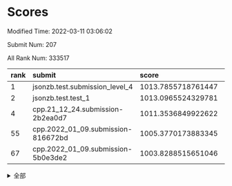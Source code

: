 # Scores

Modified Time: 2022-03-11 03:06:02

Submit Num: 207

All Rank Num: 333517

| rank |               submit               |       score        |       sigma        | pk_num |
| :--- | :--------------------------------- | :----------------- | :----------------- | :----- |
| 1    | jsonzb.test.submission_level_4     | 1013.7855718761447 | 0.8037529110655566 | 6442   |
| 2    | jsonzb.test.test_1                 | 1013.0965524329781 | 0.807613606475642  | 6443   |
| 4    | cpp.21_12_24.submission-2b2ea0d7   | 1011.3536849922622 | 0.8047040614877184 | 6443   |
| 55   | cpp.2022_01_09.submission-816672bd | 1005.3770173883345 | 0.7249018480880021 | 6445   |
| 67   | cpp.2022_01_09.submission-5b0e3de2 | 1003.8288515651046 | 0.7133695506989968 | 6445   |


<details>
<summary>全部</summary>

| rank |                 submit                 |       score        |       sigma        | pk_num |
| :--- | :------------------------------------- | :----------------- | :----------------- | :----- |
| 1    | jsonzb.test.submission_level_4         | 1013.7855718761447 | 0.8037529110655566 | 6442   |
| 2    | jsonzb.test.test_1                     | 1013.0965524329781 | 0.807613606475642  | 6443   |
| 3    | gobigger.level_3.submission_level_3_45 | 1011.944299545956  | 0.7806710191891201 | 6445   |
| 4    | cpp.21_12_24.submission-2b2ea0d7       | 1011.3536849922622 | 0.8047040614877184 | 6443   |
| 5    | gobigger.level_3.submission_level_3_44 | 1011.3425084092761 | 0.757828117602621  | 6447   |
| 6    | gobigger.level_3.submission_level_3_46 | 1010.9635256322913 | 0.7688455483732989 | 6446   |
| 7    | gobigger.level_3.submission_level_3_42 | 1010.9095547532638 | 0.7752176101783644 | 6446   |
| 8    | gobigger.level_3.submission_level_3_11 | 1010.8222912196749 | 0.7646621182237079 | 6448   |
| 9    | gobigger.level_3.submission_level_3_41 | 1010.8222771678651 | 0.7594783145504072 | 6446   |
| 10   | gobigger.level_3.submission_level_3_1  | 1010.8207437278485 | 0.7776877068369646 | 6444   |
| 11   | gobigger.level_3.submission_level_3_23 | 1010.7900611628371 | 0.7742051287391402 | 6446   |
| 12   | gobigger.level_3.submission_level_3_6  | 1010.7407684898418 | 0.784962200329609  | 6445   |
| 13   | gobigger.level_3.submission_level_3_30 | 1010.7369390331676 | 0.7534671110275041 | 6444   |
| 14   | gobigger.level_3.submission_level_3_14 | 1010.7319266760275 | 0.7554135861453241 | 6446   |
| 15   | gobigger.level_3.submission_level_3_43 | 1010.731494193021  | 0.7632753593406448 | 6451   |
| 16   | gobigger.level_3.submission_level_3_25 | 1010.72321190891   | 0.7809907324584556 | 6439   |
| 17   | gobigger.level_3.submission_level_3_39 | 1010.705730695859  | 0.7888466021357727 | 6449   |
| 18   | gobigger.level_3.submission_level_3_5  | 1010.6629206153751 | 0.7640308188580996 | 6440   |
| 19   | gobigger.level_3.submission_level_3_13 | 1010.3708446198609 | 0.7619299437891949 | 6445   |
| 20   | gobigger.level_3.submission_level_3_36 | 1010.3257294566764 | 0.7787899101552765 | 6448   |
| 21   | gobigger.level_3.submission_level_3_28 | 1010.3177435390304 | 0.746697231080093  | 6446   |
| 22   | gobigger.level_3.submission_level_3_48 | 1010.2907697377121 | 0.775836544070799  | 6443   |
| 23   | gobigger.level_3.submission_level_3_26 | 1010.2825831249627 | 0.7576524740937911 | 6440   |
| 24   | gobigger.level_3.submission_level_3_19 | 1010.2477279323117 | 0.7662660519029738 | 6444   |
| 25   | gobigger.level_3.submission_level_3_17 | 1010.2198599165783 | 0.7838871118337593 | 6441   |
| 26   | gobigger.level_3.submission_level_3_4  | 1010.2013110821265 | 0.7649009409123081 | 6443   |
| 27   | gobigger.level_3.submission_level_3_7  | 1010.017786324607  | 0.7445911010869968 | 6444   |
| 28   | gobigger.level_3.submission_level_3_29 | 1010.0136623477466 | 0.7701184192405087 | 6445   |
| 29   | gobigger.level_3.submission_level_3_16 | 1009.9741116328506 | 0.7389712129223058 | 6441   |
| 30   | gobigger.level_3.submission_level_3_20 | 1009.9401152684521 | 0.74987439371145   | 6446   |
| 31   | gobigger.level_3.submission_level_3_10 | 1009.852741308318  | 0.7454851481365535 | 6450   |
| 32   | gobigger.level_3.submission_level_3_24 | 1009.8519968490242 | 0.7655547634220555 | 6443   |
| 33   | gobigger.level_3.submission_level_3_8  | 1009.8183758507774 | 0.7590348012509865 | 6444   |
| 34   | gobigger.level_3.submission_level_3_0  | 1009.810526111522  | 0.7673338995502832 | 6440   |
| 35   | gobigger.level_3.submission_level_3_37 | 1009.8079212969511 | 0.7688361038102212 | 6445   |
| 36   | gobigger.level_3.submission_level_3_27 | 1009.7699392507757 | 0.7558827235048253 | 6448   |
| 37   | gobigger.level_3.submission_level_3_12 | 1009.7550104776101 | 0.7489484708594697 | 6440   |
| 38   | gobigger.level_3.submission_level_3_3  | 1009.7422323842995 | 0.7342425209012742 | 6449   |
| 39   | gobigger.level_3.submission_level_3_35 | 1009.7299744923181 | 0.7441107926969712 | 6439   |
| 40   | gobigger.level_3.submission_level_3_40 | 1009.7173294837999 | 0.7462153878711141 | 6442   |
| 41   | gobigger.level_3.submission_level_3_31 | 1009.7124987370394 | 0.7483298008066968 | 6445   |
| 42   | gobigger.level_3.submission_level_3_49 | 1009.6497745606479 | 0.7597482044203013 | 6443   |
| 43   | gobigger.level_3.submission_level_3_22 | 1009.6385791800523 | 0.7585449655619972 | 6442   |
| 44   | gobigger.level_3.submission_level_3_33 | 1009.5712947962786 | 0.7599172039337164 | 6447   |
| 45   | gobigger.level_3.submission_level_3_18 | 1009.3766071450018 | 0.7552555443353821 | 6442   |
| 46   | gobigger.level_3.submission_level_3_21 | 1009.2607426272995 | 0.7580390394644559 | 6443   |
| 47   | gobigger.level_3.submission_level_3_34 | 1009.1301998901631 | 0.7639818981797782 | 6446   |
| 48   | gobigger.level_3.submission_level_3_38 | 1009.0767730476991 | 0.7435207658448862 | 6449   |
| 49   | gobigger.level_3.submission_level_3_32 | 1008.9653664752584 | 0.7439886791326934 | 6451   |
| 50   | gobigger.level_3.submission_level_3_9  | 1008.8204475686972 | 0.7435689139880803 | 6446   |
| 51   | gobigger.level_3.submission_level_3_2  | 1008.4211510621166 | 0.7267443288646195 | 6442   |
| 52   | gobigger.level_3.submission_level_3_15 | 1008.3160951557197 | 0.7517802745099446 | 6445   |
| 53   | gobigger.level_3.submission_level_3_47 | 1008.1468916515889 | 0.7441919252092767 | 6447   |
| 54   | gobigger.level_1.submission_level_1_11 | 1005.6209013786358 | 0.7267802446325343 | 6441   |
| 55   | cpp.2022_01_09.submission-816672bd     | 1005.3770173883345 | 0.7249018480880021 | 6445   |
| 56   | gobigger.level_1.submission_level_1_34 | 1005.2756194292499 | 0.7206105033219643 | 6441   |
| 57   | gobigger.level_1.submission_level_1_29 | 1005.1429252076936 | 0.7247033580896332 | 6448   |
| 58   | gobigger.level_1.submission_level_1_26 | 1005.0824416990592 | 0.7198759662001756 | 6445   |
| 59   | gobigger.level_1.submission_level_1_2  | 1004.7584826863413 | 0.7355196087177379 | 6444   |
| 60   | gobigger.level_1.submission_level_1_32 | 1004.5901684169992 | 0.719513660318681  | 6443   |
| 61   | gobigger.level_1.submission_level_1_42 | 1004.5165496136372 | 0.7130200148282629 | 6446   |
| 62   | gobigger.level_1.submission_level_1_19 | 1004.502377874662  | 0.7258315434807813 | 6451   |
| 63   | gobigger.level_1.submission_level_1_15 | 1004.1960324607085 | 0.7258141275846193 | 6448   |
| 64   | gobigger.level_1.submission_level_1_12 | 1004.0605052363835 | 0.7170552715406928 | 6444   |
| 65   | gobigger.level_1.submission_level_1_35 | 1003.8437792887362 | 0.735445756601954  | 6445   |
| 66   | gobigger.level_1.submission_level_1_1  | 1003.832528423288  | 0.7100814627320983 | 6445   |
| 67   | cpp.2022_01_09.submission-5b0e3de2     | 1003.8288515651046 | 0.7133695506989968 | 6445   |
| 68   | gobigger.level_1.submission_level_1_17 | 1003.794399467903  | 0.7175301197313677 | 6446   |
| 69   | gobigger.level_1.submission_level_1_21 | 1003.7519347379649 | 0.7082923310716858 | 6446   |
| 70   | gobigger.level_1.submission_level_1_44 | 1003.7300714778174 | 0.7215924944649484 | 6442   |
| 71   | gobigger.level_1.submission_level_1_37 | 1003.6875050793052 | 0.7232222853587449 | 6444   |
| 72   | gobigger.level_1.submission_level_1_9  | 1003.629741777515  | 0.7137861593349396 | 6444   |
| 73   | gobigger.level_1.submission_level_1_45 | 1003.5908440137301 | 0.7208309388420061 | 6442   |
| 74   | gobigger.level_1.submission_level_1_40 | 1003.4979367002685 | 0.7191186892496898 | 6443   |
| 75   | gobigger.level_1.submission_level_1_7  | 1003.4848173955888 | 0.7230266921103847 | 6448   |
| 76   | gobigger.level_1.submission_level_1_13 | 1003.4529099180706 | 0.7173565943005864 | 6444   |
| 77   | gobigger.level_1.submission_level_1_30 | 1003.3858687187563 | 0.7171865335635778 | 6448   |
| 78   | gobigger.level_1.submission_level_1_46 | 1003.3832102580066 | 0.7179889006065526 | 6445   |
| 79   | gobigger.level_1.submission_level_1_3  | 1003.3827618198482 | 0.7149582168602133 | 6443   |
| 80   | gobigger.level_1.submission_level_1_16 | 1003.3719178269199 | 0.7168257721812143 | 6442   |
| 81   | gobigger.level_1.submission_level_1_49 | 1003.3373678322861 | 0.709920842559004  | 6447   |
| 82   | gobigger.level_1.submission_level_1_6  | 1003.1917195920149 | 0.7202587484759498 | 6450   |
| 83   | gobigger.level_1.submission_level_1_33 | 1003.1308783630344 | 0.7167181134460902 | 6442   |
| 84   | gobigger.level_1.submission_level_1_31 | 1003.0707878790874 | 0.7177345162600708 | 6451   |
| 85   | gobigger.level_1.submission_level_1_27 | 1003.0455730950428 | 0.7189142391636301 | 6444   |
| 86   | gobigger.level_1.submission_level_1_25 | 1002.9916179237464 | 0.7117936133200258 | 6446   |
| 87   | gobigger.level_1.submission_level_1_18 | 1002.9261890760466 | 0.7144201575145953 | 6449   |
| 88   | gobigger.level_1.submission_level_1_22 | 1002.874628229385  | 0.7323875199208716 | 6442   |
| 89   | gobigger.level_1.submission_level_1_41 | 1002.8707788410541 | 0.7125500313569154 | 6436   |
| 90   | gobigger.level_1.submission_level_1_23 | 1002.8333476513345 | 0.7133553048535153 | 6444   |
| 91   | gobigger.level_1.submission_level_1_4  | 1002.8189110782877 | 0.7186342139860056 | 6454   |
| 92   | gobigger.level_1.submission_level_1_5  | 1002.7976739351636 | 0.7142668779362213 | 6443   |
| 93   | gobigger.level_1.submission_level_1_48 | 1002.7831671023744 | 0.7090990749773954 | 6444   |
| 94   | gobigger.level_1.submission_level_1_43 | 1002.7587623608292 | 0.7121995162620185 | 6441   |
| 95   | gobigger.level_1.submission_level_1_8  | 1002.758037470056  | 0.7227372880032294 | 6444   |
| 96   | gobigger.level_1.submission_level_1_24 | 1002.6623521288393 | 0.7163539068991078 | 6443   |
| 97   | gobigger.level_1.submission_level_1_39 | 1002.6459510546213 | 0.7140965620748893 | 6449   |
| 98   | gobigger.level_1.submission_level_1_10 | 1002.6279286098104 | 0.7127879561979631 | 6441   |
| 99   | gobigger.level_1.submission_level_1_14 | 1002.5849423933364 | 0.7134895607676782 | 6444   |
| 100  | gobigger.level_1.submission_level_1_28 | 1002.5105214683442 | 0.7150672837749518 | 6446   |
| 101  | gobigger.level_1.submission_level_1_38 | 1002.4646902783021 | 0.7148629706640668 | 6444   |
| 102  | gobigger.level_1.submission_level_1_0  | 1002.4521689919824 | 0.7176313657804543 | 6444   |
| 103  | gobigger.level_1.submission_level_1_47 | 1002.2984116410837 | 0.7245817942611551 | 6445   |
| 104  | gobigger.level_1.submission_level_1_20 | 1002.2779907220331 | 0.7109890033579409 | 6446   |
| 105  | gobigger.level_1.submission_level_1_36 | 1002.231836954336  | 0.7226181583400318 | 6446   |
| 106  | gobigger.random.submission_random_11   | 997.4421358601562  | 0.7157974416519076 | 6447   |
| 107  | gobigger.random.submission_random_29   | 997.2806735457175  | 0.6942703030316574 | 6443   |
| 108  | gobigger.random.submission_random_49   | 997.150368608596   | 0.7077402125506133 | 6448   |
| 109  | gobigger.random.submission_random_31   | 997.1435817586446  | 0.7021228949132476 | 6440   |
| 110  | gobigger.random.submission_random_19   | 997.1256800551074  | 0.7113225170170531 | 6449   |
| 111  | gobigger.random.submission_random_5    | 996.8939214249433  | 0.7159465894481408 | 6439   |
| 112  | gobigger.random.submission_random_34   | 996.8239662163724  | 0.7022869574284495 | 6445   |
| 113  | gobigger.random.submission_random_46   | 996.756969142878   | 0.7006355031534812 | 6444   |
| 114  | gobigger.random.submission_random_41   | 996.7558492094513  | 0.7076409877893057 | 6447   |
| 115  | gobigger.random.submission_random_33   | 996.7068958256075  | 0.7155872470373735 | 6449   |
| 116  | gobigger.random.submission_random_43   | 996.5244627148579  | 0.7068556305281047 | 6445   |
| 117  | gobigger.random.submission_random_26   | 996.4920423366553  | 0.7172639626431746 | 6443   |
| 118  | gobigger.random.submission_random_42   | 996.4800638794543  | 0.7167760223243979 | 6446   |
| 119  | gobigger.random.submission_random_23   | 996.4304981985655  | 0.7247497481862072 | 6442   |
| 120  | gobigger.random.submission_random_30   | 996.4283487852337  | 0.7165520945188372 | 6447   |
| 121  | gobigger.random.submission_random_2    | 996.282669645579   | 0.7167418935344622 | 6446   |
| 122  | gobigger.random.submission_random_6    | 996.2170850325754  | 0.716760469982824  | 6447   |
| 123  | gobigger.random.submission_random_47   | 996.2111085582799  | 0.7132766351630396 | 6446   |
| 124  | gobigger.random.submission_random_22   | 996.1721512020222  | 0.7187752776058525 | 6443   |
| 125  | gobigger.random.submission_random_40   | 996.1165713870332  | 0.708637988966204  | 6446   |
| 126  | gobigger.random.submission_random_45   | 996.0972239494994  | 0.7102749555464438 | 6443   |
| 127  | gobigger.random.submission_random_25   | 996.091636379505   | 0.7244054789682741 | 6441   |
| 128  | gobigger.random.submission_random_48   | 996.0784415843253  | 0.7013795804444458 | 6450   |
| 129  | gobigger.random.submission_random_4    | 996.0596291972522  | 0.7035757121812906 | 6445   |
| 130  | gobigger.random.submission_random_24   | 996.038837180862   | 0.7185634672905363 | 6446   |
| 131  | gobigger.random.submission_random_13   | 996.0159417847744  | 0.7038738475188989 | 6442   |
| 132  | gobigger.random.submission_random_15   | 996.003982643353   | 0.7023751729250133 | 6450   |
| 133  | gobigger.random.submission_random_16   | 995.9966755102544  | 0.7100030702835626 | 6445   |
| 134  | gobigger.random.submission_random_38   | 995.9914246788919  | 0.7183375306176633 | 6451   |
| 135  | gobigger.random.submission_random_0    | 995.7287815226922  | 0.7104403463123224 | 6443   |
| 136  | gobigger.random.submission_random_20   | 995.7066592952184  | 0.7112067069057205 | 6448   |
| 137  | gobigger.random.submission_random_12   | 995.7031920714004  | 0.7206586111146182 | 6442   |
| 138  | gobigger.random.submission_random_27   | 995.6851547240386  | 0.7210530659339847 | 6445   |
| 139  | gobigger.random.submission_random_36   | 995.6235507276199  | 0.7290922540824987 | 6450   |
| 140  | gobigger.random.submission_random_21   | 995.6062845577636  | 0.7247542956298177 | 6446   |
| 141  | gobigger.random.submission_random_8    | 995.597696382577   | 0.7030504924553108 | 6443   |
| 142  | gobigger.random.submission_random_14   | 995.5897698987961  | 0.7008835166279511 | 6445   |
| 143  | gobigger.random.submission_random_7    | 995.5508848494133  | 0.7258351210293712 | 6444   |
| 144  | gobigger.random.submission_random_3    | 995.5456487744044  | 0.709838521732964  | 6449   |
| 145  | gobigger.random.submission_random_39   | 995.5125000055801  | 0.7250328339873647 | 6439   |
| 146  | gobigger.random.submission_random_37   | 995.5124233699146  | 0.7173090217921031 | 6445   |
| 147  | gobigger.random.submission_random_35   | 995.5056409567798  | 0.7163602766576674 | 6444   |
| 148  | gobigger.random.submission_random_9    | 995.4542887119081  | 0.712590111200539  | 6446   |
| 149  | gobigger.random.submission_random_32   | 995.4117654187188  | 0.7153367189361457 | 6442   |
| 150  | gobigger.random.submission_random_18   | 995.3799779388883  | 0.7092347246058107 | 6444   |
| 151  | gobigger.random.submission_random_10   | 995.3683818639721  | 0.7260666468932445 | 6445   |
| 152  | gobigger.random.submission_random_28   | 995.2028921034073  | 0.718573351768634  | 6447   |
| 153  | gobigger.random.submission_random_44   | 995.1056600303233  | 0.7165378815909935 | 6446   |
| 154  | gobigger.random.submission_random_17   | 995.0513120291234  | 0.7133671187381856 | 6442   |
| 155  | gobigger.random.submission_random_1    | 994.79439605229    | 0.7076378308650013 | 6445   |
| 156  | gobigger.level_2.submission_level_2_48 | 993.964052577663   | 0.7426277066096217 | 6443   |
| 157  | gobigger.level_2.submission_level_2_28 | 993.4827456440775  | 0.7477361671491078 | 6440   |
| 158  | gobigger.level_2.submission_level_2_9  | 993.4204424313403  | 0.7454386963481843 | 6449   |
| 159  | gobigger.level_2.submission_level_2_19 | 993.0424360147994  | 0.7523164935651744 | 6441   |
| 160  | gobigger.level_2.submission_level_2_36 | 992.9832727088067  | 0.7558456915154962 | 6444   |
| 161  | gobigger.level_2.submission_level_2_8  | 992.9719111482726  | 0.7343628965791578 | 6448   |
| 162  | gobigger.level_2.submission_level_2_20 | 992.8937127560375  | 0.7515696050857978 | 6443   |
| 163  | gobigger.level_2.submission_level_2_30 | 992.810557651284   | 0.744357217116468  | 6438   |
| 164  | gobigger.level_2.submission_level_2_39 | 992.5840881034806  | 0.7487961324440797 | 6443   |
| 165  | gobigger.level_2.submission_level_2_34 | 992.4635900915675  | 0.749520499514301  | 6449   |
| 166  | gobigger.level_2.submission_level_2_15 | 992.3819013067442  | 0.7519954399715164 | 6443   |
| 167  | gobigger.level_2.submission_level_2_49 | 992.3446462252812  | 0.7495521322957907 | 6448   |
| 168  | gobigger.level_2.submission_level_2_45 | 992.2882849973381  | 0.7603352101037787 | 6449   |
| 169  | gobigger.level_2.submission_level_2_11 | 992.2649901028421  | 0.7454848096716574 | 6444   |
| 170  | gobigger.level_2.submission_level_2_47 | 992.2542172750377  | 0.7374508737551867 | 6446   |
| 171  | gobigger.level_2.submission_level_2_6  | 992.2509704663211  | 0.7563395941372529 | 6445   |
| 172  | gobigger.level_2.submission_level_2_25 | 992.2039705933189  | 0.7447475102397794 | 6443   |
| 173  | gobigger.level_2.submission_level_2_31 | 992.1001279550397  | 0.7465830183891966 | 6447   |
| 174  | gobigger.level_2.submission_level_2_12 | 992.0652829182894  | 0.7426697508404182 | 6439   |
| 175  | gobigger.level_2.submission_level_2_33 | 992.0619452119973  | 0.7428173604545086 | 6446   |
| 176  | gobigger.level_2.submission_level_2_10 | 992.0575175669054  | 0.7432353357380032 | 6448   |
| 177  | gobigger.level_2.submission_level_2_38 | 991.9936839698239  | 0.7676475712218802 | 6443   |
| 178  | gobigger.level_2.submission_level_2_5  | 991.9705945495639  | 0.7625778704979265 | 6445   |
| 179  | gobigger.level_2.submission_level_2_35 | 991.9449725188407  | 0.7707883682556564 | 6447   |
| 180  | gobigger.level_2.submission_level_2_43 | 991.9438384003091  | 0.7425775049545279 | 6443   |
| 181  | gobigger.level_2.submission_level_2_21 | 991.9359072067557  | 0.7590020007166901 | 6446   |
| 182  | gobigger.level_2.submission_level_2_41 | 991.8904445008274  | 0.745869653988439  | 6440   |
| 183  | gobigger.level_2.submission_level_2_18 | 991.8167099121953  | 0.7483938511539155 | 6449   |
| 184  | gobigger.level_2.submission_level_2_3  | 991.7134167444003  | 0.7443249515560652 | 6446   |
| 185  | gobigger.level_2.submission_level_2_16 | 991.7079231914689  | 0.7480561778739357 | 6442   |
| 186  | gobigger.level_2.submission_level_2_4  | 991.6638247068934  | 0.7552593418887771 | 6449   |
| 187  | gobigger.level_2.submission_level_2_1  | 991.6040968832135  | 0.7395936963837532 | 6438   |
| 188  | gobigger.level_2.submission_level_2_23 | 991.5798811199423  | 0.7624303516579611 | 6444   |
| 189  | gobigger.level_2.submission_level_2_17 | 991.4890527775846  | 0.7736794490681437 | 6443   |
| 190  | gobigger.level_2.submission_level_2_14 | 991.4260080222128  | 0.747217342204716  | 6446   |
| 191  | gobigger.level_2.submission_level_2_13 | 991.4065625088832  | 0.7566697595833839 | 6443   |
| 192  | gobigger.level_2.submission_level_2_40 | 991.3348701523097  | 0.7583061825962849 | 6444   |
| 193  | gobigger.level_2.submission_level_2_2  | 991.3264470671539  | 0.7411978153207652 | 6447   |
| 194  | gobigger.level_2.submission_level_2_0  | 991.3178557302261  | 0.767084069121917  | 6442   |
| 195  | gobigger.level_2.submission_level_2_27 | 991.2933282926723  | 0.7538822157452565 | 6447   |
| 196  | gobigger.level_2.submission_level_2_42 | 991.2589446980006  | 0.7388238916460832 | 6447   |
| 197  | gobigger.level_2.submission_level_2_7  | 991.216025483397   | 0.7536058385831681 | 6446   |
| 198  | gobigger.level_2.submission_level_2_44 | 991.1383186966102  | 0.7588973478445942 | 6439   |
| 199  | gobigger.level_2.submission_level_2_22 | 991.0582023045977  | 0.7550749245360854 | 6447   |
| 200  | gobigger.level_2.submission_level_2_32 | 991.0337089363185  | 0.7449021786091893 | 6447   |
| 201  | gobigger.level_2.submission_level_2_24 | 990.8692348709532  | 0.7511756155237173 | 6445   |
| 202  | gobigger.level_2.submission_level_2_26 | 990.582275500725   | 0.7546277804787662 | 6444   |
| 203  | gobigger.level_2.submission_level_2_29 | 990.5069746747067  | 0.760783701558101  | 6447   |
| 204  | gobigger.level_2.submission_level_2_46 | 990.4733504218237  | 0.7564520224327161 | 6446   |
| 205  | gobigger.level_2.submission_level_2_37 | 989.9305374099399  | 0.7585093840132265 | 6445   |
| 206  | gobigger.none.submission_none_0        | 976.956126044989   | 1.3241931571484047 | 6445   |
| 207  | gobigger.none.submission_none_1        | 975.9999489757562  | 1.3976846088919752 | 6441   |

</details>
